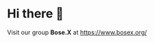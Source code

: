 # Hi there 👋
<!--<img src="https://github.com/SSingh087/SSingh087/blob/main/20200911_214859.jpg" width="200" height="200" align="right"> -->

<!--📫 shashwat98singh@gmail.com

🌐 https://bosexload.wixsite.com/sha98 (*Last update - Jan 2020*)-->

Visit our group **Bose.X** at https://www.bosex.org/

<!--
**SSingh087/SSingh087** is a ✨ _special_ ✨ repository because its `README.md` (this file) appears on your GitHub profile.

Here are some ideas to get you started:

- 🌱 I’m currently learning ...
- 👯 I’m looking to collaborate on ...
- 🤔 I’m looking for help with ...
- 💬 Ask me about ...
- 📫 How to reach me: ...
- 😄 Pronouns: ...
- ⚡ Fun fact: ...
<img src="https://github.com/SSingh087/SSingh087/blob/main/Images/logo.png" width="200" height="200" align="right"> 
-->

